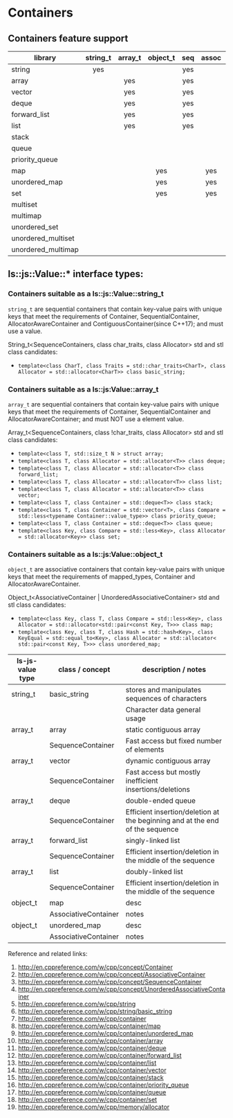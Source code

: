 
# Containers

## Containers feature support

| library      | string_t | array_t | object_t | seq | assoc | char | comp | multi |
| ------------ | :------: | :-----: | :------: | :-: | :---: | :--: | :--: | :---: |
| string       | yes      |         |          | yes |       | yes  | yes  |       |
| array        |          | yes     |          | yes |       |      | yes  |       |
| vector       |          | yes     |          | yes |       |      | yes  |       |
| deque        |          | yes     |          | yes |       |      | yes  |       |
| forward_list |          | yes     |          | yes |       |      | yes  |       |
| list         |          | yes     |          | yes |       |      | yes  |       |
| stack        |          |         |       |     |    |      |   |       |
| queue        |          |         |       |     |    |      |   |       |
| priority_queue|          |         |       |     |    |      |   |       |
| map          |          |         | yes      |     | yes   |      | yes  |       |
| unordered_map|          |         | yes      |     | yes   |      | yes  |       |
| set          |          |         | yes      |     | yes   |      | yes  |       |
| multiset     |          |         |       |     |    |      |   |       |
| multimap     |          |         |       |     |    |      |   |       |
| unordered_set|          |         |       |     |    |      |   |       |
| unordered_multiset|          |         |       |     |    |      |   |       |
| unordered_multimap|          |         |       |     |    |      |   |       |



## ls::js::Value::* interface types:

### Containers suitable as a ls::js::Value::string_t

`string_t` are sequential containers that contain key-value pairs with unique keys that meet the requirements of  Container, SequentialContainer, AllocatorAwareContainer and ContiguousContainer(since C++17); and must use a <charT> value.

String_t&lt;SequenceContainers, class char_traits, class Allocator&gt; std and stl class candidates:

+ `template<class CharT, class Traits = std::char_traits<CharT>, class Allocator = std::allocator<CharT>> class basic_string;`

### Containers suitable as a ls::js:Value::array_t

`array_t` are sequential containers that contain key-value pairs with unique keys that meet the requirements of Container, SequentialContainer and AllocatorAwareContainer; and must NOT use a <charT> element value.

Array_t&lt;SequenceContainers, class !char_traits, class Allocator&gt; std and stl class candidates:

+ `template<class T, std::size_t N > struct array;`
+ `template<class T, class Allocator = std::allocator<T>> class deque;`
+ `template<class T, class Allocator = std::allocator<T>> class forward_list;`
+ `template<class T, class Allocator = std::allocator<T>> class list;`
+ `template<class T, class Allocator = std::allocator<T>> class vector;`
+ `template<class T, class Container = std::deque<T>> class stack;`
+ `template<class T, class Container = std::vector<T>, class Compare = std::less<typename Container::value_type>> class priority_queue;`
+ `template<class T, class Container = std::deque<T>> class queue;`
+ `template<class Key, class Compare = std::less<Key>, class Allocator = std::allocator<Key>> class set;`

### Containers suitable as a ls::js:Value::object_t

`object_t` are associative containers that contain key-value pairs with unique keys that meet the requirements of mapped_types, Container and AllocatorAwareContainer.

Object_t&lt;AssociativeContainer | UnorderedAssociativeContainer&gt; std and stl class candidates:

+ `template<class Key, class T, class Compare = std::less<Key>, class Allocator = std::allocator<std::pair<const Key, T>>> class map;`
+ `template<class Key, class T, class Hash = std::hash<Key>, class KeyEqual = std::equal_to<Key>, class Allocator = std::allocator< std::pair<const Key, T>>> class unordered_map;`


| ls-js-value type | class / concept    | description / notes            |
| ---------------- | ------------ | --------------- |
| string_t | basic_string | stores and manipulates sequences of characters |
|              |  | Character data general usage |
| array_t | array | static contiguous array |
|              | SequenceContainer | Fast access but fixed number of elements |
| array_t | vector | dynamic contiguous array |
|              | SequenceContainer | Fast access but mostly inefficient insertions/deletions |
| array_t | deque | double-ended queue |
|              | SequenceContainer | Efficient insertion/deletion at the beginning and at the end of the sequence |
| array_t | forward_list | singly-linked list |
|              | SequenceContainer | Efficient insertion/deletion in the middle of the sequence |
| array_t | list | doubly-linked list |
|              | SequenceContainer |  Efficient insertion/deletion in the middle of the sequence |
| object_t | map | desc |
|              | AssociativeContainer  | notes |
| object_t | unordered_map | desc |
|              | AssociativeContainer  | notes |



Reference and related links:

1. http://en.cppreference.com/w/cpp/concept/Container
2. http://en.cppreference.com/w/cpp/concept/AssociativeContainer
3. http://en.cppreference.com/w/cpp/concept/SequenceContainer
4. http://en.cppreference.com/w/cpp/concept/UnorderedAssociativeContainer
5. http://en.cppreference.com/w/cpp/string
6. http://en.cppreference.com/w/cpp/string/basic_string
7. http://en.cppreference.com/w/cpp/container
8. http://en.cppreference.com/w/cpp/container/map
9. http://en.cppreference.com/w/cpp/container/unordered_map
10. http://en.cppreference.com/w/cpp/container/array
11. http://en.cppreference.com/w/cpp/container/deque
12. http://en.cppreference.com/w/cpp/container/forward_list
13. http://en.cppreference.com/w/cpp/container/list
14. http://en.cppreference.com/w/cpp/container/vector
15. http://en.cppreference.com/w/cpp/container/stack
16. http://en.cppreference.com/w/cpp/container/priority_queue
17. http://en.cppreference.com/w/cpp/container/queue
18. http://en.cppreference.com/w/cpp/container/set
19. http://en.cppreference.com/w/cpp/memory/allocator


